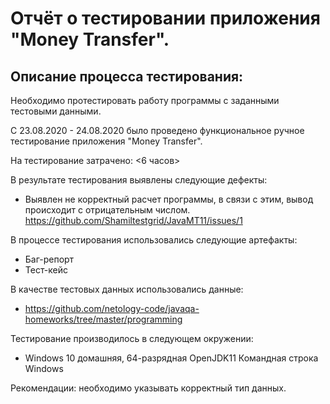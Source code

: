 # Отчёт о тестировании приложения "Money Transfer".

## Описание процесса тестирования:
Необходимо протестировать работу программы с заданными тестовыми данными.

С 23.08.2020 - 24.08.2020 было проведено функциональное ручное тестирование приложения "Money Transfer".

На тестирование затрачено: <6 часов>

В результате тестирования выявлены следующие дефекты:
* Выявлен не корректный расчет программы, в связи с этим, вывод происходит с отрицательным числом. 
https://github.com/Shamiltestgrid/JavaMT11/issues/1

В процессе тестирования использовались следующие артефакты:
* Баг-репорт 
* Тест-кейс

В качестве тестовых данных использовались данные: 
* https://github.com/netology-code/javaqa-homeworks/tree/master/programming

Тестирование производилось в следующем окружении:
* Windows 10 домашняя, 64-разрядная OpenJDK11 Командная строка Windows

Рекомендации: необходимо указывать корректный тип данных.
